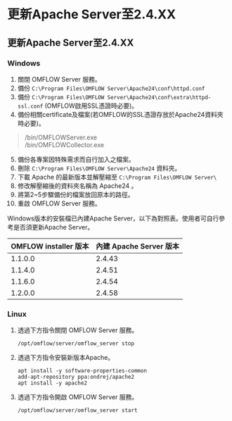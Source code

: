 # 更新Apache Server至2.4.XX

## 更新Apache Server至2.4.XX

### Windows

1. 關閉 OMFLOW Server 服務。
2. 備份 `C:\Program Files\OMFLOW Server\Apache24\conf\httpd.conf`
3. 備份 `C:\Program Files\OMFLOW Server\Apache24\conf\extra\httpd-ssl.conf` (OMFLOW啟用SSL憑證時必要)。
4. 備份相關certificate及檔案(若OMFLOW的SSL憑證存放於Apache24資料夾時必要)。

> /bin/OMFLOWServer.exe\
> /bin/OMFLOWCollector.exe

5. 備份各專案因特殊需求而自行加入之檔案。
6. 刪除 `C:\Program Files\OMFLOW Server\Apache24` 資料夾。
7. 下載 Apache 的最新版本並解壓縮至 `C:\Program Files\OMFLOW Server\`
8. 修改解壓縮後的資料夾名稱為 Apache24 。
9. 將第2\~5步驟備份的檔案放回原本的路徑。
10. 重啟 OMFLOW Server 服務。

Windows版本的安裝檔已內建Apache Server，以下為對照表。使用者可自行參考是否須更新Apache Server。

| OMFLOW installer 版本 | 內建 Apache Server 版本 |
| ------------------- | ------------------- |
| 1.1.0.0             | 2.4.43              |
| 1.1.4.0             | 2.4.51              |
| 1.1.6.0             | 2.4.54              |
| 1.2.0.0             | 2.4.58              |

### Linux

1.  透過下方指令關閉 OMFLOW Server 服務。

    ```
    /opt/omflow/server/omflow_server stop
    ```
2.  透過下方指令安裝新版本Apache。

    ```
    apt install -y software-properties-common
    add-apt-repository ppa:ondrej/apache2
    apt install -y apache2
    ```
3.  透過下方指令開啟 OMFLOW Server 服務。

    ```
    /opt/omflow/server/omflow_server start
    ```
